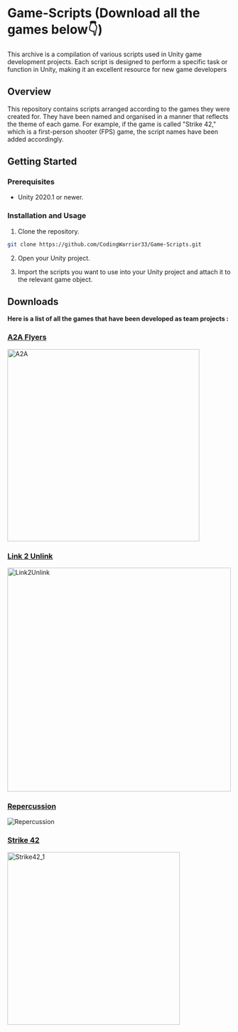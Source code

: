 # Game-Scripts (Download all the games below👇)

This archive is a compilation of various scripts used in Unity game development projects. Each script is designed to perform a specific task or function in Unity, making it an excellent resource for new game developers

## Overview

This repository contains scripts arranged according to the games they were created for. They have been named and organised in a manner that reflects the theme of each game. For example, if the game is called "Strike 42," which is a first-person shooter (FPS) game, the script names have been added accordingly.

## Getting Started

### Prerequisites

- Unity 2020.1 or newer.

### Installation and Usage

1. Clone the repository.
```bash
git clone https://github.com/CodingWarrior33/Game-Scripts.git
```

2. Open your Unity project.

3. Import the scripts you want to use into your Unity project and attach it to the relevant game object.

## Downloads

**Here is a list of all the games that have been developed as team projects :**

### [A2A Flyers](https://adityasahu.itch.io/a2a)
<img width="432" alt="A2A" src="https://github.com/CodingWarrior33/Game-Scripts/assets/95586108/efc35fd4-0881-4691-81fc-eb39c8e4984c">

### [Link 2 Unlink](https://gamecode3.itch.io/link-2-unlink)
<img width="503" alt="Link2Unlink" src="https://github.com/CodingWarrior33/Game-Scripts/assets/95586108/f6428fb2-cf13-4436-9c1c-e996f5301809">

### [Repercussion](https://adityasahu.itch.io/repercussion)
![Repercussion](https://github.com/CodingWarrior33/Game-Scripts/assets/95586108/3cc15049-7155-45f1-a970-6736f00ff91a)

### [Strike 42](https://cg2d-iit-mandi.itch.io/strike-42)
<img width="388" alt="Strike42_1" src="https://github.com/CodingWarrior33/Game-Scripts/assets/95586108/04088443-e3c3-4e0c-a585-54cff025e3f6">
